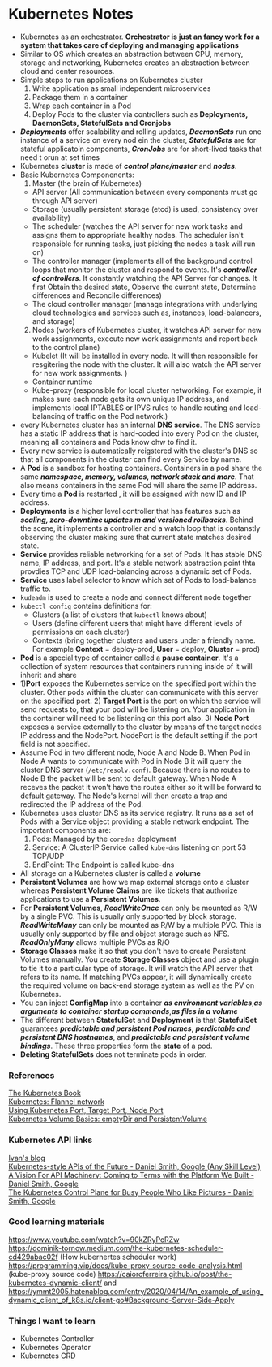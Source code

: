 # Kubernetes Notes 
* Kubernetes as an orchestrator. **Orchestrator is just an fancy work for a system that takes care of deploying and managing applications** 
* Similar to OS which creates an abstraction between CPU, memory, storage and networking, Kubernetes creates an abstraction between cloud and center resources. 
* Simple steps to run applications on Kubernetes cluster </br>
  1) Write application as small independent microservices
  2) Package them in a container
  3) Wrap each container in a Pod
  4) Deploy Pods to the cluster via controllers such as **Deployments, DaemonSets, StatefulSets and Cronjobs**
* ***Deployments*** offer scalability and rolling updates, ***DaemonSets*** run one instance of a service on every nod ein the cluster, ***StatefulSets*** are for 
stateful applicatoin components, ***CronJobs*** are for short-lived tasks that need t orun at set times
* Kubernetes **cluster** is made of ***control plane/master*** and ***nodes***.
* Basic Kubernetes Componenents:
  1) Master (the brain of Kubernetes)
  * API server (All communication between every components must go through API server)
  * Storage (usually persistent storage (etcd) is used, consistency over availability)
  * The scheduler (watches the API server for new work tasks and assigns them to appropriate healthy nodes. The scheduler isn't responsible for running tasks, just picking the nodes a task will run on)
  * The controller manager (implements all of the background control loops that monitor the cluster and respond to events. It's ***controller of controllers***. It constantly watching the API Server for changes. It first Obtain the desired state, Observe the current state, Determine differences and Reconcile differences)
  * The cloud controller manager (manage integrations with underlying cloud technologies and services such as, instances, load-balancers, and storage)
  2) Nodes (workers of Kubernetes cluster, it watches API server for new work assignments, execute new work assignments and report back to the control plane)
  * Kubelet (It will be installed in every node. It will then responsible for resgitering the node with the cluster. It will also watch the API server for new work assignments. )
  * Container runtime
  * Kube-proxy (responsible for local cluster networking. For example, it makes sure each node gets its own unique IP address, and implements local IPTABLES or IPVS rules to handle routing and load-balancing of traffic on the Pod network.)
* every Kubernetes cluster has an internal **DNS service**. The DNS service has a static IP address that is hard-coded into every Pod on the cluster, meaning all containers and Pods know ohw to find it.
* Every new service is automatically reigstered with the cluster's DNS so that all components in the cluster can find every Service by name.
* A **Pod** is a sandbox for hosting containers. Containers in a pod share the same ***namespace, memory, volumes, network stack and more***. That also means containers in the same Pod will share the same IP address.
* Every time a **Pod** is restarted , it will be assigned with new ID and IP address.
* **Deployments** is a higher level controller that has features such as ***scaling, zero-downtime updates m and versioned rollbacks***. Behind the scene, it implements a controller and a watch loop that is contanstly observing the cluster making sure that current state matches desired state.
* **Service** provides reliable networking for a set of Pods. It has stable DNS name, IP address, and port. It's a stable network abstraction point thta provdies TCP and UDP load-balancing across a dynamic set of Pods.
* **Service** uses label selector to know which set of Pods to load-balance traffic to. 
* `kudeadm` is used to create a node and connect different node together
* `kubectl config` contains definitions for:
  * Clusters (a list of clusters that `kubectl` knows about)
  * Users (define different users that might have different levels of permissions on each cluster)
  * Contexts (bring together clusters and users under a friendly name. For example **Context** = deploy-prod, **User** = deploy, **Cluster** = prod)
* **Pod** is a special type of container called a **pause container**. It's a collection of system resources that containers running inside of it will inherit and share
* 1)**Port** exposes the Kubernetes service on the specified port within the cluster. Other pods within the cluster can communicate with this server on the specified port.
  2) **Target Port** is the port on which the service will send requests to, that your pod will be listening on. Your application in the container will need to be listening on this port also.
  3) **Node Port** exposes a service externally to the cluster by means of the target nodes IP address and the NodePort. NodePort is the default setting if the port field is not specified.
* Assume Pod in two different node, Node A and Node B. When Pod in Node A wants to communicate with Pod in Node B it will query the cluster DNS server (`/etc/resolv.conf`). Because there is no routes to Node B the packet will be sent to default gateway. When Node A receves the packet it won't have the routes either so it will be forward to default gateway. The Node's kernel will then create a trap and redirected the IP address of the Pod.
* Kubernetes uses cluster DNS as its service registry. It runs as a set of Pods with a Service object providing a stable network endpoint. The important components are:
  1) Pods: Managed by the `coredns` deployment
  2) Service: A ClusterIP Service called `kube-dns` listening on port 53 TCP/UDP
  3) EndPoint: The Endpoint is called kube-dns
* All storage on a Kubernetes cluster is called a **volume**
* **Persistent Volumes** are how we map external storage onto a cluster whereas **Persistent Volume Claims** are like tickets that authorize applications to use a **Persistent Volumes**.
* For **Persistent Volumes**, ***ReadWriteOnce*** can only be mounted as R/W by a single PVC. This is usually only supported by block storage. ***ReadWriteMany*** can only be mounted as R/W by a multiple PVC. This is usually only supported by file and object storage such as NFS. ***ReadOnlyMany*** allows multiple PVCs as R/O
* **Storage Classes** make it so that you don't have to create Persistent Volumes manually. You create **Storage Classes** object and use a plugin to tie it to a particular type of storage. It will watch the API server that refers to its name. If matching PVCs appear, it will dynamically create the required volume on back-end storage system as well as the PV on Kubernetes.
* You can inject **ConfigMap** into a container ***as environment variables***,***as arguments to container startup commands***,***as files in a volume***
* The different between **StatefulSet** and **Deployment** is that **StatefulSet** guarantees ***predictable and persistent Pod names***, ***perdictable and persistent DNS hostnames***, and ***predictable and persistent volume bindings***. These three properties form the **state** of a pod.
* **Deleting StatefulSets** does not terminate pods in order.
### References
[The Kubernetes Book](https://www.amazon.com/Kubernetes-Book-Version-November-2018-ebook/dp/B072TS9ZQZ/ref=sr_1_5?dchild=1&keywords=kubernetes&qid=1621828785&sr=8-5) </br>
[Kubernetes: Flannel network](https://blog.laputa.io/kubernetes-flannel-networking-6a1cb1f8ec7c) </br>
[Using Kubernetes Port, Target Port, Node Port](https://www.bmc.com/blogs/kubernetes-port-targetport-nodeport/) </br>
[Kubernetes Volume Basics: emptyDir and PersistentVolume ](https://www.alibabacloud.com/blog/kubernetes-volume-basics-emptydir-and-persistentvolume_594834)

### Kubernetes API links
[Ivan's blog](https://iximiuz.com/en/posts/kubernetes-operator-pattern/) </br>
[Kubernetes-style APIs of the Future - Daniel Smith, Google (Any Skill Level)](https://www.youtube.com/watch?v=S2U8GNHewpk) </br>
[A Vision For API Machinery: Coming to Terms with the Platform We Built - Daniel Smith, Google](https://www.youtube.com/watch?v=u6weI_3WVTM) </br>
[The Kubernetes Control Plane for Busy People Who Like Pictures - Daniel Smith, Google](https://www.youtube.com/watch?v=zCXiXKMqnuE) </br>

### Good learning materials
https://www.youtube.com/watch?v=90kZRyPcRZw </br>
https://dominik-tornow.medium.com/the-kubernetes-scheduler-cd429abac02f (How kubernertes scheduler work)
https://programming.vip/docs/kube-proxy-source-code-analysis.html  (kube-proxy source code)
https://caiorcferreira.github.io/post/the-kubernetes-dynamic-client/ and https://ymmt2005.hatenablog.com/entry/2020/04/14/An_example_of_using_dynamic_client_of_k8s.io/client-go#Background-Server-Side-Apply

### Things I want to learn
* Kubernetes Controller
* Kubernetes Operator
* Kubernetes CRD

